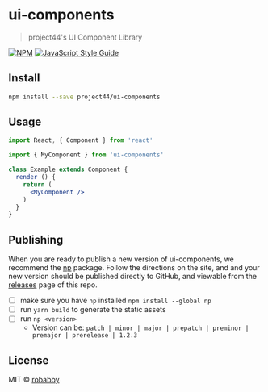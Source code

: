 # ui-components

> project44&#x27;s UI Component Library

[![NPM](https://img.shields.io/npm/v/ui-components.svg)](https://www.npmjs.com/package/ui-components) [![JavaScript Style Guide](https://img.shields.io/badge/code_style-standard-brightgreen.svg)](https://standardjs.com)

## Install

```bash
npm install --save project44/ui-components
```

## Usage

```jsx
import React, { Component } from 'react'

import { MyComponent } from 'ui-components'

class Example extends Component {
  render () {
    return (
      <MyComponent />
    )
  }
}
```

## Publishing

When you are ready to publish a new version of ui-components, we recommend the [np](https://github.com/sindresorhus/np) package.  Follow the directions on the site, and and your new version should be published directly to GitHub, and viewable from the [releases](https://github.com/project44/ui-components/releases) page of this repo.

- [ ] make sure you have `np` installed `npm install --global np`
- [ ] run `yarn build` to generate the static assets
- [ ] run `np <version>`
  - Version can be: `patch | minor | major | prepatch | preminor | premajor | prerelease | 1.2.3`

## License

MIT © [robabby](https://github.com/robabby)
